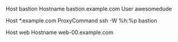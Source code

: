 Host bastion
  Hostname bastion.example.com
  User awesomedude

Host *.example.com
  ProxyCommand ssh -W %h:%p bastion

Host web
  Hostname web-00.example.com
